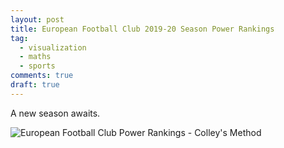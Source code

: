 ```yaml
---
layout: post
title: European Football Club 2019-20 Season Power Rankings
tag:
  - visualization
  - maths
  - sports
comments: true
draft: true
---
```


A new season awaits.

![European Football Club Power Rankings - Colley's Method](https://shawenyao.github.io/Who-is-number-1/output/footbal_2019_2020/European_Football_Club_2019_20_Season_Power_Rankings.svg)

<object type="image/svg+xml" data="https://shawenyao.github.io/Who-is-number-1/output/footbal_2019_2020/European_Football_Club_2019_20_Season_Power_Rankings.svg" style="width:100%;height:100%;"></object>
